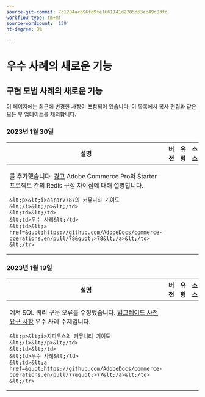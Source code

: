 ```yaml
---
source-git-commit: 7c1284acb96fd9fe1661141d2705d63ec49d03fd
workflow-type: tm+mt
source-wordcount: '139'
ht-degree: 0%

---
```

# 우수 사례의 새로운 기능

## 구현 모범 사례의 새로운 기능

이 페이지에는 최근에 변경한 사항이 포함되어 있습니다. 이 목록에서 복사 편집과 같은 모든 부 업데이트를 제외합니다.

### 2023년 1월 30일

<table style="table-layout:auto;">
  <thead>
    <tr>
      <th>설명</th>
      <th>버전</th>
      <th>유형</th>
      <th>소스</th>
    </tr>
  </thead>
  <tbody>
    <tr>
      <td><p>를 추가했습니다. <a href="https://experienceleague.adobe.com/docs/commerce-operations/implementation-playbook/best-practices/planning/redis-service-configuration.html">경고</a> Adobe Commerce Pro와 Starter 프로젝트 간의 Redis 구성 차이점에 대해 설명합니다.</p>

    &lt;p>&lt;i>asrar7787의 커뮤니티 기여도&lt;/i>&lt;/p>&lt;/td>
    &lt;td>&lt;/td>
    &lt;td>우수 사례&lt;/td>
    &lt;td>&lt;a href=&quot;https://github.com/AdobeDocs/commerce-operations.en/pull/78&quot;>78&lt;/a>&lt;/td>
    &lt;/tr>
</tbody>
</table>

### 2023년 1월 19일

<table style="table-layout:auto;">
  <thead>
    <tr>
      <th>설명</th>
      <th>버전</th>
      <th>유형</th>
      <th>소스</th>
    </tr>
  </thead>
  <tbody>
    <tr>
      <td><p>에서 SQL 쿼리 구문 오류를 수정했습니다. <a href="https://experienceleague.adobe.com/docs/commerce-operations/implementation-playbook/best-practices/maintenance/commerce-235-upgrade-prerequisites-mariadb.html">업그레이드 사전 요구 사항</a> 우수 사례 주제입니다.</p>

    &lt;p>&lt;i>지피우스의 커뮤니티 기여도&lt;/i>&lt;/p>&lt;/td>
    &lt;td>&lt;/td>
    &lt;td>우수 사례&lt;/td>
    &lt;td>&lt;a href=&quot;https://github.com/AdobeDocs/commerce-operations.en/pull/77&quot;>77&lt;/a>&lt;/td>
    &lt;/tr>
</tbody>
</table><!-- date_group --><!-- month_group --><!-- year_group -->
